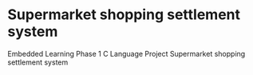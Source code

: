 # Supermarket shopping settlement system
Embedded Learning Phase 1 C Language Project
Supermarket shopping settlement system
